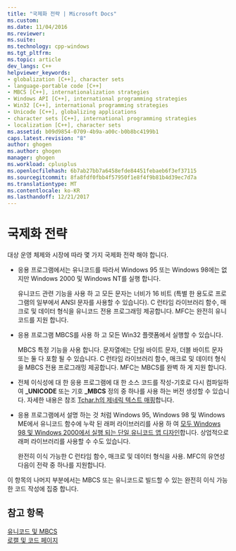 ```yaml
---
title: "국제화 전략 | Microsoft Docs"
ms.custom: 
ms.date: 11/04/2016
ms.reviewer: 
ms.suite: 
ms.technology: cpp-windows
ms.tgt_pltfrm: 
ms.topic: article
dev_langs: C++
helpviewer_keywords:
- globalization [C++], character sets
- language-portable code [C++]
- MBCS [C++], internationalization strategies
- Windows API [C++], international programming strategies
- Win32 [C++], international programming strategies
- Unicode [C++], globalizing applications
- character sets [C++], international programming strategies
- localization [C++], character sets
ms.assetid: b09d9854-0709-4b9a-a00c-b0b8bc4199b1
caps.latest.revision: "8"
author: ghogen
ms.author: ghogen
manager: ghogen
ms.workload: cplusplus
ms.openlocfilehash: 6b7ab27bb7a6458efde84451febaeb6f3ef37115
ms.sourcegitcommit: 8fa8fdf0fbb4f57950f1e8f4f9b81b4d39ec7d7a
ms.translationtype: MT
ms.contentlocale: ko-KR
ms.lasthandoff: 12/21/2017
---
```

# <a name="internationalization-strategies"></a>국제화 전략
대상 운영 체제와 시장에 따라 몇 가지 국제화 전략 해야 합니다.  
  
-   응용 프로그램에서는 유니코드를 따라서 Windows 95 또는 Windows 98에는 없지만 Windows 2000 및 Windows NT를 실행 합니다.  
  
     유니코드 관련 기능을 사용 하 고 모든 문자는 너비가 16 비트 (특별 한 용도로 프로그램의 일부에서 ANSI 문자를 사용할 수 있습니다). C 런타임 라이브러리 함수, 매크로 및 데이터 형식을 유니코드 전용 프로그래밍 제공합니다. MFC는 완전히 유니코드를 지원 합니다.  
  
-   응용 프로그램 MBCS를 사용 하 고 모든 Win32 플랫폼에서 실행할 수 있습니다.  
  
     MBCS 특정 기능을 사용 합니다. 문자열에는 단일 바이트 문자, 더블 바이트 문자 또는 둘 다 포함 될 수 있습니다. C 런타임 라이브러리 함수, 매크로 및 데이터 형식을 MBCS 전용 프로그래밍 제공합니다. MFC는 MBCS를 완벽 하 게 지원 합니다.  
  
-   전체 이식성에 대 한 응용 프로그램에 대 한 소스 코드를 작성-기호로 다시 컴파일하여 **_UNICODE** 또는 기호 **_MBCS** 정의 중 하나를 사용 하는 버전 생성할 수 있습니다. 자세한 내용은 참조 [Tchar.h의 제네릭 텍스트 매핑](../text/generic-text-mappings-in-tchar-h.md)합니다.  
  
-   응용 프로그램에서 설명 하는 것 처럼 Windows 95, Windows 98 및 Windows ME에서 유니코드 함수에 누락 된 래퍼 라이브러리를 사용 하 여 [모두 Windows 98 및 Windows 2000에서 실행 되는 단일 유니코드 앱 디자인](http://go.microsoft.com/fwlink/p/?LinkId=250770)합니다. 상업적으로 래퍼 라이브러리를 사용할 수 수도 있습니다.  
  
     완전히 이식 가능한 C 런타임 함수, 매크로 및 데이터 형식을 사용. MFC의 유연성 다음이 전략 중 하나를 지원합니다.  
  
 이 항목의 나머지 부분에서는 MBCS 또는 유니코드로 빌드할 수 있는 완전히 이식 가능한 코드 작성에 집중 합니다.  
  
## <a name="see-also"></a>참고 항목  
 [유니코드 및 MBCS](../text/unicode-and-mbcs.md)   
 [로캘 및 코드 페이지](../text/locales-and-code-pages.md)